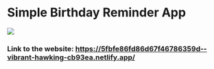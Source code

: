 
# Simple Birthday Reminder App

 ![](https://miro.medium.com/max/1050/1*2B1autH-mBefNzhWtQqFMw.png)

### Link to the website: https://5fbfe86fd86d67f46786359d--vibrant-hawking-cb93ea.netlify.app/
